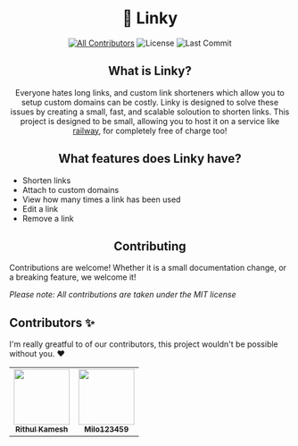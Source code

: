 <h1 align='center'>🔗 Linky</h1>

<div align='center'> 

[![All Contributors](https://img.shields.io/badge/all_contributors-2-orange.svg?style=for-the-badge)](#contributors-)
![License](https://img.shields.io/github/license/rithulkamesh/linky?label=License&style=for-the-badge)
![Last Commit](https://img.shields.io/github/last-commit/rithulkamesh/linky?label=Last%20Commit&style=for-the-badge)

<div align='center'>  

## What is Linky?

Everyone hates long links, and custom link shorteners which allow you to setup custom domains can be costly. Linky is designed to solve these issues by creating a small, fast, and scalable soloution to shorten links. This project is designed to be small, allowing you to host it on a service like [railway](https://railway.app), for completely free of charge too!

<div align='center'>  

## What features does Linky have?

<div align='left'>

- Shorten links
- Attach to custom domains
- View how many times a link has been used
- Edit a link
- Remove a link

<div align='center'>  

## Contributing

<div align='left'>

Contributions are welcome! Whether it is a small documentation change, or a breaking feature, we welcome it! 

*Please note: All contributions are taken under the MIT license*

## Contributors ✨

I'm really greatful to of our contributors, this project wouldn't be possible without you. ♥

<div align="center">
<table>
  <tr>
    <td align="center"><a href="http://rithulk.me"><img src="https://polywork-production.imgix.net/bdw6h3awciwfje5y2939rzvjc3c4?ixlib=rails-4.2.0&w=128&h=128&fit=crop&auto=format" width="100px;" alt=""/><br /><sub><b>Rithul Kamesh</b></sub></a><br /></td>
        <td align="center"><a href="http://github.com/Milo123459"><img src="https://avatars.githubusercontent.com/u/50248166?v=4" width="100px;" alt=""/><br /><sub><b>Milo123459</b></sub></a><br /></td>
    </tr>
</table>
</div>
